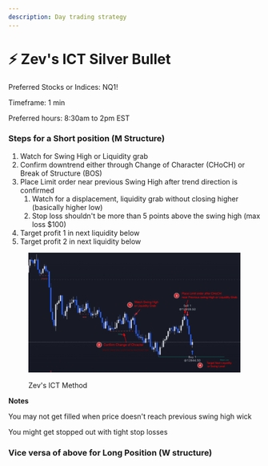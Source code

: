 ```yaml
---
description: Day trading strategy
---
```


# ⚡ Zev's ICT Silver Bullet

Preferred Stocks or Indices: NQ1!

Timeframe: 1 min

Preferred hours: 8:30am to 2pm EST

### Steps for a Short position (M Structure)

1. Watch for Swing High or Liquidity grab
2. Confirm downtrend either through Change of Character (CHoCH) or Break of Structure (BOS)
3. Place Limit order near previous Swing High after trend direction is confirmed
   1. Watch for a displacement, liquidity grab without closing higher (basically higher low)
   2. Stop loss shouldn't be more than 5 points above the swing high (max loss $100)
4. Target profit 1 in next liquidity below
5. Target profit 2 in next liquidity below

<figure><img src="../../.gitbook/assets/image (6) (1).png" alt=""><figcaption><p>Zev's ICT Method</p></figcaption></figure>

**Notes**

You may not get filled when price doesn't reach previous swing high wick

You might get stopped out with tight stop losses



### Vice versa of above for Long Position (W structure)





